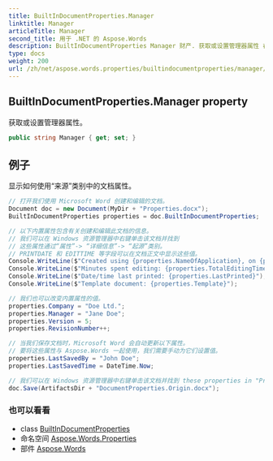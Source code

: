 ```yaml
---
title: BuiltInDocumentProperties.Manager
linktitle: Manager
articleTitle: Manager
second_title: 用于 .NET 的 Aspose.Words
description: BuiltInDocumentProperties Manager 财产. 获取或设置管理器属性 在 C#.
type: docs
weight: 200
url: /zh/net/aspose.words.properties/builtindocumentproperties/manager/
---
```

## BuiltInDocumentProperties.Manager property

获取或设置管理器属性。

```csharp
public string Manager { get; set; }
```

## 例子

显示如何使用“来源”类别中的文档属性。

```csharp
// 打开我们使用 Microsoft Word 创建和编辑的文档。
Document doc = new Document(MyDir + "Properties.docx");
BuiltInDocumentProperties properties = doc.BuiltInDocumentProperties;

// 以下内置属性包含有关创建和编辑此文档的信息。
// 我们可以在 Windows 资源管理器中右键单击该文档并找到
// 这些属性通过“属性”-> “详细信息”-> “起源”类别。
// PRINTDATE 和 EDITTIME 等字段可以在文档正文中显示这些值。
Console.WriteLine($"Created using {properties.NameOfApplication}, on {properties.CreatedTime}");
Console.WriteLine($"Minutes spent editing: {properties.TotalEditingTime}");
Console.WriteLine($"Date/time last printed: {properties.LastPrinted}");
Console.WriteLine($"Template document: {properties.Template}");

// 我们也可以改变内置属性的值。
properties.Company = "Doe Ltd.";
properties.Manager = "Jane Doe";
properties.Version = 5;
properties.RevisionNumber++;

// 当我们保存文档时，Microsoft Word 会自动更新以下属性。
// 要将这些属性与 Aspose.Words 一起使用，我们需要手动为它们设置值。
properties.LastSavedBy = "John Doe";
properties.LastSavedTime = DateTime.Now;

// 我们可以在 Windows 资源管理器中右键单击该文档并找到 these properties in "Properties" -> "Details" -> "Origin".
doc.Save(ArtifactsDir + "DocumentProperties.Origin.docx");
```

### 也可以看看

* class [BuiltInDocumentProperties](../)
* 命名空间 [Aspose.Words.Properties](../../../aspose.words.properties/)
* 部件 [Aspose.Words](../../../)
